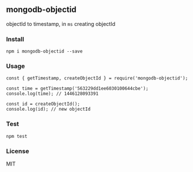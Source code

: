 ## mongodb-objectid

objectId to timestamp, in `ms`
creating objectId

### Install

```
npm i mongodb-objectid --save
```

### Usage

```
const { getTimestamp, createObjectId } = require('mongodb-objectid');

const time = getTimestamp('563229dd1ee6030100644cbe');
console.log(time); // 1446128093391

const id = createObjectId();
console.log(id); // new objectId
```

### Test

```
npm test
```

### License

MIT